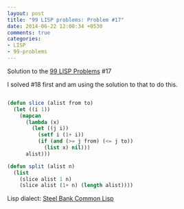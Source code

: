 ```yaml
---
layout: post
title: "99 LISP problems: Problem #17"
date: 2014-06-22 12:00:34 +0530
comments: true
categories: 
- LISP
- 99-problems
---
```


Solution to the [99 LISP Problems][99prob] #17

I solved #18 first and am using the solution to that to do this.


```cl

(defun slice (alist from to)
  (let ((i 1))
    (mapcan
      (lambda (x)
        (let ((j i))
          (setf i (1+ i))
          (if (and (>= j from) (<= j to))
            (list x) nil)))
      alist)))

(defun split (alist n)
  (list
    (slice alist 1 n)
    (slice alist (1+ n) (length alist))))

```


Lisp dialect: [Steel Bank Common Lisp][sbcl]

<!--links-->
[99prob]: http://www.ic.unicamp.br/~meidanis/courses/mc336/2006s2/funcional/L-99_Ninety-Nine_Lisp_Problems.html
[sbcl]: http://www.sbcl.org/
